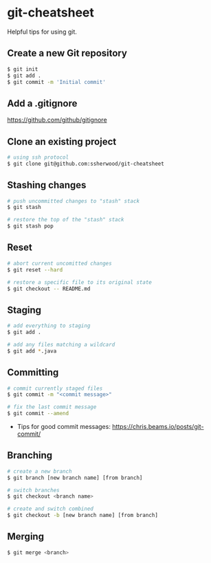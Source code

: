 # git-cheatsheet

Helpful tips for using git.

## Create a new Git repository

```bash
$ git init
$ git add .
$ git commit -m 'Initial commit'
```

## Add a .gitignore

https://github.com/github/gitignore


## Clone an existing project

```bash
# using ssh protocol
$ git clone git@github.com:ssherwood/git-cheatsheet
```

## Stashing changes

```bash
# push uncommitted changes to "stash" stack
$ git stash

# restore the top of the "stash" stack 
$ git stash pop
```

## Reset 

```bash
# abort current uncomitted changes
$ git reset --hard

# restore a specific file to its original state
$ git checkout -- README.md
```

## Staging

```bash
# add everything to staging
$ git add .

# add any files matching a wildcard
$ git add *.java
```

## Committing

```bash
# commit currently staged files
$ git commit -m "<commit message>"

# fix the last commit message
$ git commit --amend
```

* Tips for good commit messages: https://chris.beams.io/posts/git-commit/

## Branching

```bash
# create a new branch
$ git branch [new branch name] [from branch]

# switch branches
$ git checkout <branch name>

# create and switch combined
$ git checkout -b [new branch name] [from branch]
```

## Merging

```bash
$ git merge <branch>
```
